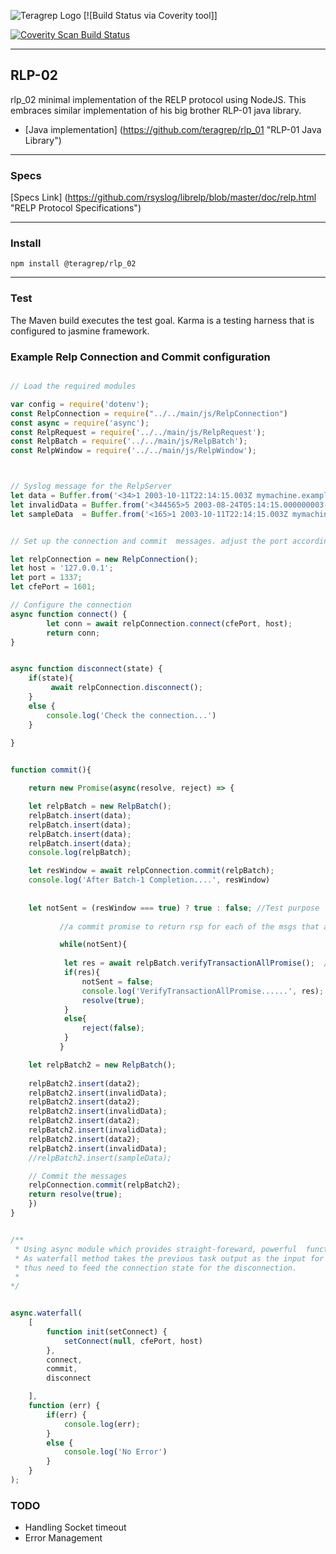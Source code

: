 ![Teragrep Logo](https://avatars.githubusercontent.com/u/71876378?s=200&v=4)
[![Build Status via Coverity tool]]

<a href="https://scan.coverity.com/projects/teragrep-rlp_02">
  <img alt="Coverity Scan Build Status"
       src="https://scan.coverity.com/projects/24236/badge.svg"/>
</a>


---

## RLP-02

rlp_02 minimal implementation of the RELP protocol using NodeJS.
This embraces similar implementation of his big brother RLP-01 java library.

* [Java implementation] (https://github.com/teragrep/rlp_01 "RLP-01 Java Library")


---
### Specs

[Specs Link] (https://github.com/rsyslog/librelp/blob/master/doc/relp.html "RELP Protocol Specifications")

---
### Install

```npm
npm install @teragrep/rlp_02
```

---


### Test

The Maven build executes the test goal. Karma is a testing harness that is configured to jasmine framework. 



### Example Relp Connection and Commit configuration

```JavaScript 

// Load the required modules

var config = require('dotenv');
const RelpConnection = require("../../main/js/RelpConnection")
const async = require('async');
const RelpRequest = require('../../main/js/RelpRequest');
const RelpBatch = require('../../main/js/RelpBatch');
const RelpWindow = require('../../main/js/RelpWindow');



// Syslog message for the RelpServer
let data = Buffer.from('<34>1 2003-10-11T22:14:15.003Z mymachine.example.com su - ID47 - su root failed for lonvick on /dev/pts/8\n', 'ascii'); 
let invalidData = Buffer.from('<344565>5 2003-08-24T05:14:15.000000003-07:00 mymachine.example.com su - ID47 - su root failed for lonvick on /dev/pts/8\n', 'ascii'); // This contains the invalid PRI value
let sampleData  = Buffer.from('<165>1 2003-10-11T22:14:15.003Z mymachine.example.comevntslog - ID47 [exampleSDID@32473 iut="3" eventSource="Application" eventID="1011"] BOMAn applicationevent log entry...\n','ascii');


// Set up the connection and commit  messages. adjust the port according to the needs.

let relpConnection = new RelpConnection();
let host = '127.0.0.1';
let port = 1337; 
let cfePort = 1601;

// Configure the connection
async function connect() {
		let conn = await relpConnection.connect(cfePort, host);	
		return conn;
}


async function disconnect(state) {
	if(state){
		 await relpConnection.disconnect();
	}
	else {
		console.log('Check the connection...')
	}
	
}


function commit(){

    return new Promise(async(resolve, reject) => {

    let relpBatch = new RelpBatch();
    relpBatch.insert(data);
    relpBatch.insert(data);
    relpBatch.insert(data);
    relpBatch.insert(data);
    console.log(relpBatch);

    let resWindow = await relpConnection.commit(relpBatch);
    console.log('After Batch-1 Completion....', resWindow)
    
    
    let notSent = (resWindow === true) ? true : false; //Test purpose 
          
           //a commit promise to return rsp for each of the msgs that are in the batch or fail the commit promise.

           while(notSent){           
            
            let res = await relpBatch.verifyTransactionAllPromise();  //                             
            if(res){
                notSent = false;
                console.log('VerifyTransactionAllPromise......', res);
                resolve(true);
            }
            else{
                reject(false);
            }                              
           }    

    let relpBatch2 = new RelpBatch();
    
    relpBatch2.insert(data2);
    relpBatch2.insert(invalidData); 
    relpBatch2.insert(data2);
    relpBatch2.insert(invalidData);
    relpBatch2.insert(data2);
    relpBatch2.insert(invalidData);
    relpBatch2.insert(data2);
    relpBatch2.insert(invalidData);
    //relpBatch2.insert(sampleData);

    // Commit the messages
    relpConnection.commit(relpBatch2);
    return resolve(true);
    })  
}


/** 
 * Using async module which provides straight-foreward, powerful  functions for working with asynchronus style.
 * As waterfall method takes the previous task output as the input for the next task,
 * thus need to feed the connection state for the disconnection.
 * 
*/


async.waterfall(
    [
		function init(setConnect) {
            setConnect(null, cfePort, host)
        },
		connect,
        commit,
        disconnect

    ],
    function (err) {
        if(err) {
            console.log(err);
        }
        else {
            console.log('No Error')
        }
    }
);


```
### TODO

* Handling Socket timeout 
* Error Management

